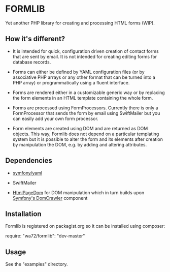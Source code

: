 FORMLIB
=======

Yet another PHP library for creating and processing HTML forms (WIP).


## How it's different?

- It is intended for quick, configuration driven creation of contact forms that are sent by email. 
  It is not intended for creating editing forms for database records.

- Forms can either be defined by YAML configuration files (or by associative PHP arrays or any other format
  that can be turned into a PHP array) or programmatically using a fluent interface.

- Forms are rendered either in a customizable generic way or by replacing the form elements in an
  HTML template containing the whole form.

- Forms are processed using FormProcessors. Currently there is only a FormProcessor that sends the form by email
  using SwiftMailer but you can easily add your own form processor.

- Form elements are created using DOM and are returned as DOM objects. This way, Formlib does not depend on a particular
  templating system but it is possible to alter the form and its elements after creation by manipulation the DOM,
  e.g. by adding and altering attributes.

## Dependencies

- [symfony/yaml](https://github.com/symfony/yaml)

- SwiftMailer

- [HtmlPageDom](https://github.com/wasinger/htmlpagedom) for DOM manipulation which in turn builds upon
  [Symfony's DomCrawler](https://github.com/symfony/DomCrawler) component

## Installation

Formlib is registered on packagist.org so it can be installed using composer:

 require: "wa72/formlib": "dev-master"

## Usage

See the "examples" directory.

 
